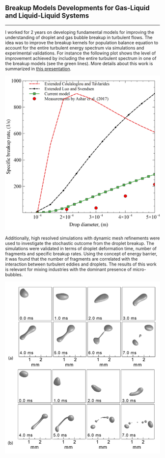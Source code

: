 ## Breakup Models Developments for Gas-Liquid and Liquid-Liquid Systems
---

I worked for 2 years on developing fundamental models for improving the understanding of droplet and gas bubble breakup in turbulent flows. The idea was to improve the breakup kernels for population balance equation to account for the entire turbulent energy spectrum via simulations and experimental validations. For instance the following plot shows the level of improvement achieved by including the entire turbulent spectrum in one of the breakup models (see the green lines). More details about this work is summarized in [this presentation](/pdf/breakup_modeling.pdf).


<img src="images/extended_breakup.png?raw=true"/>



Additionally, high resolved simulations with dynamic mesh refinements were used to investigate the stochastic outcome from the droplet breakup. The simulations were validated in terms of droplet deformation time, number of fragments and specific breakup rates. Using the concept of energy barrier, it was found that the number of fragments are correlated with the interaction between turbulent eddies and droplets. The results of this work is relevant for mixing industries with the dominant presence of micro-bubbles.


<img src="images/droplets.png?raw=true"/>





